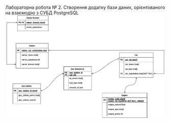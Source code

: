 ﻿Лабораторна робота № 2.
Створення додатку бази даних, орієнтованого на взаємодію з СУБД PostgreSQL
![My Image](scheme.jpg)

